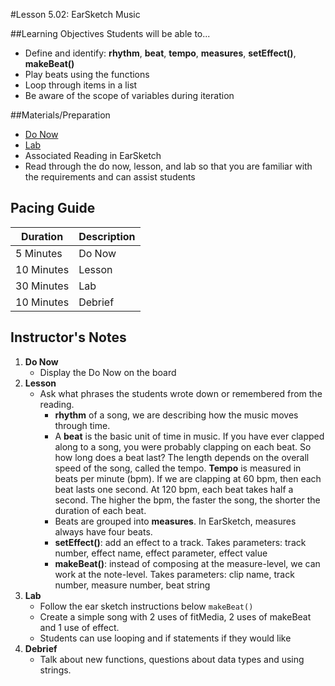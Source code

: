 #Lesson 5.02: EarSketch Music

##Learning Objectives
Students will be able to...

* Define and identify: **rhythm**, **beat**, **tempo**, **measures**, **setEffect()**, **makeBeat()**
* Play beats using the functions
* Loop through items in a list
* Be aware of the scope of variables during iteration 

##Materials/Preparation
* [Do Now]
* [Lab]
* Associated Reading in EarSketch
*  Read through the do now, lesson, and lab so that you are familiar with the requirements and can assist students

## Pacing Guide
| **Duration**   | **Description** |
| ---------- | ----------- |
| 5 Minutes  | Do Now      |
| 10 Minutes | Lesson      |
| 30 Minutes | Lab         |
| 10 Minutes | Debrief     |

## Instructor's Notes

1. **Do Now**
    * Display the Do Now on the board
2. **Lesson**
	* Ask what phrases the students wrote down or remembered from the reading. 
		* **rhythm** of a song, we are describing how the music moves through time.
		* A **beat** is the basic unit of time in music. If you have ever clapped along to a song, you were probably clapping on each beat. So how long does a beat last? The length depends on the overall speed of the song, called the tempo. **Tempo** is measured in beats per minute (bpm). If we are clapping at 60 bpm, then each beat lasts one second. At 120 bpm, each beat takes half a second. The higher the bpm, the faster the song, the shorter the duration of each beat.
		* Beats are grouped into **measures**. In EarSketch, measures always have four beats.
		* **setEffect()**: add an effect to a track. Takes parameters: track number, effect name, effect parameter, effect value
		* **makeBeat()**: instead of composing at the measure-level, we can work at the note-level. Takes parameters: clip name, track number, measure number, beat string
3. **Lab**
	* Follow the ear sketch instructions below `makeBeat()` 
	* Create a simple song with 2 uses of fitMedia, 2 uses of makeBeat and 1 use of effect. 
	* Students can use looping and if statements if they would like 
4. **Debrief**
	* Talk about new functions, questions about data types and using strings.



[Do Now]: do_now.md
[Lab]: lab.md